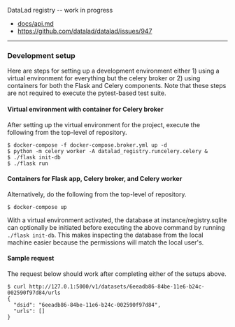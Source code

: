 DataLad registry -- work in progress

  * [docs/api.md](docs/api.md)
  * https://github.com/datalad/datalad/issues/947

---

### Development setup

Here are steps for setting up a development environment either 1)
using a virtual environment for everything but the celery broker or 2)
using containers for both the Flask and Celery components.  Note that
these steps are not required to execute the pytest-based test suite.

#### Virtual environment with container for Celery broker

After setting up the virtual environment for the project, execute the
following from the top-level of repository.

```console
$ docker-compose -f docker-compose.broker.yml up -d
$ python -m celery worker -A datalad_registry.runcelery.celery &
$ ./flask init-db
$ ./flask run
```

#### Containers for Flask app, Celery broker, and Celery worker

Alternatively, do the following from the top-level of repository.

```console
$ docker-compose up
```

With a virtual environment activated, the database at
instance/registry.sqlite can optionally be initiated before executing
the above command by running `./flask init-db`.  This makes inspecting
the database from the local machine easier because the permissions
will match the local user's.

#### Sample request

The request below should work after completing either of the setups
above.

```console
$ curl http://127.0.1:5000/v1/datasets/6eeadb86-84be-11e6-b24c-002590f97d84/urls
{
  "dsid": "6eeadb86-84be-11e6-b24c-002590f97d84",
  "urls": []
}
```
